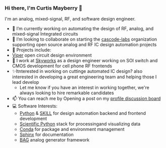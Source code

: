### Hi there, I'm Curtis Mayberry 👋

I'm an analog, mixed-signal, RF, and software design engineer.

- 🦾 I’m currently working on automating the design of RF, analog, and mixed-signal Integrated circuits
- 👯 I’m looking to collaborate on starting the [cascode-labs](https://github.com/cascode-labs) organization supporting open source analog and RF IC design automation projects
- 🔭 Projects include:
- [Viper](https://github.com/cascode-labs/viper) open circuit design environment
- 💼 I work at [Skyworks](https://www.skyworksinc.com/) as a design engineer working on SOI switch and CMOS development for cell phone RF frontends
- ✨Itnterested  in working on cuttinge  automated IC design? also interested in developing a great engineering team and helping those I lead develop
  - Let me know if you have an interest in working together, we're always looking to hire remarkable candidates
- 📫 You can reach me by Opening a post on my [profile discussion board](https://github.com/curtisma/curtisma/discussions)
- 💻 Software Interests:
  - [Python](https://www.python.org/) & [SKILL](https://www.cadence.com/en_US/home/training/all-courses/83018.html) for design automation backend and frontend development
  - [Scientific Python](https://scientific-python.org/) stack for processingand visualizing data
  - [Conda](https://docs.conda.io/en/latest/) for package and environment management
  - [Sphinx](https://www.sphinx-doc.org/en/master/index.html) for documentation
  - [BAG](https://github.com/bluecheetah/bag) analog generator framework

<!--
**curtisma/curtisma** is a ✨ _special_ ✨ repository because its `README.md` (this file) appears on your GitHub profile.

Here are some ideas to get you started:

- 🔭 I’m currently working on ...
- 🌱 I’m currently learning ...
- 👯 I’m looking to collaborate on ...
- 🤔 I’m looking for help with ...
- 💬 Ask me about ...
- 📫 How to reach me: ...
- 😄 Pronouns: ...
- ⚡ Fun fact: ...
-->
